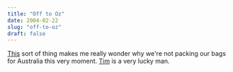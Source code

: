 ```yaml
---
title: "Off to Oz"
date: 2004-02-22
slug: "off-to-oz"
draft: false
---
```

[This](https://www.tbray.org/ongoing/When/200x/2004/02/18/OzOut "ongoing Oz Out") sort of thing makes me really wonder why we're not packing our bags for Australia this very moment. [Tim](https://www.tbray.org/ongoing/misc/Tim) is a very lucky man.
